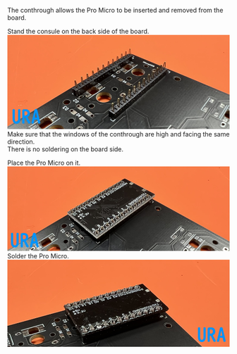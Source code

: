 The conthrough allows the Pro Micro to be inserted and removed from the board.

Stand the consule on the back side of the board.    
![](img/IMG_5300.jpg)  
Make sure that the windows of the conthrough are high and facing the same direction.    
There is no soldering on the board side.  
  
Place the Pro Micro on it.   
![](img/IMG_5301.jpg)  
Solder the Pro Micro. 
![](img/IMG_5303.jpg)   
